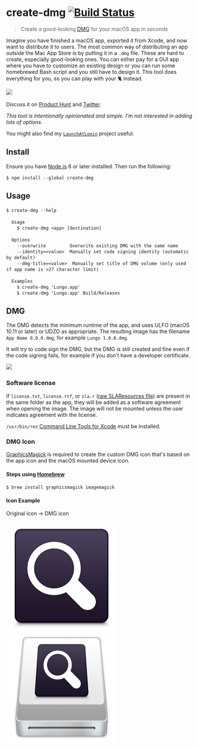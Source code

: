 # create-dmg [![Build Status](https://travis-ci.org/sindresorhus/create-dmg.svg?branch=master)](https://travis-ci.org/sindresorhus/create-dmg)

> Create a good-looking [DMG](https://en.wikipedia.org/wiki/Apple_Disk_Image) for your macOS app in seconds

Imagine you have finished a macOS app, exported it from Xcode, and now want to distribute it to users. The most common way of distributing an app outside the Mac App Store is by putting it in a `.dmg` file. These are hard to create, especially good-looking ones. You can either pay for a GUI app where you have to customize an existing design or you can run some homebrewed Bash script and you still have to design it. This tool does everything for you, so you can play with your 🐈 instead.

<img src="screenshot-cli.gif" width="998">

Discuss it on [Product Hunt](https://www.producthunt.com/posts/create-dmg) and [Twitter](https://twitter.com/sindresorhus/status/846416556754010112).

*This tool is intentionally opinionated and simple. I'm not interested in adding lots of options.*

You might also find my [`LaunchAtLogin`](https://github.com/sindresorhus/LaunchAtLogin) project useful.


## Install

Ensure you have [Node.js](https://nodejs.org) 8 or later installed. Then run the following:

```
$ npm install --global create-dmg
```


## Usage

```
$ create-dmg --help

  Usage
    $ create-dmg <app> [destination]

  Options
    --overwrite         Overwrite existing DMG with the same name
    --identity=<value>  Manually set code signing identity (automatic by default)
    --dmg-title=<value>  Manually set title of DMG volume (only used if app name is >27 character limit)

  Examples
    $ create-dmg 'Lungo.app'
    $ create-dmg 'Lungo.app' Build/Releases
```


## DMG

The DMG detects the minimum runtime of the app, and uses ULFO (macOS 10.11 or later) or UDZO as appropriate. The resulting image has the filename `App Name 0.0.0.dmg`, for example `Lungo 1.0.0.dmg`.

It will try to code sign the DMG, but the DMG is still created and fine even if the code signing fails, for example if you don't have a developer certificate.

<img src="screenshot-dmg.png" width="772">

### Software license

If `license.txt`, `license.rtf`, or `sla.r` ([raw SLAResources file](https://download.developer.apple.com/Developer_Tools/software_licensing_for_udif/slas_for_udifs_1.0.dmg)) are present in the same folder as the app, they will be added as a software agreement when opening the image. The image will not be mounted unless the user indicates agreement with the license.

`/usr/bin/rez` [Command Line Tools for Xcode](https://developer.apple.com/download/more/) must be installed.

### DMG Icon

[GraphicsMagick](http://www.graphicsmagick.org) is required to create the custom DMG icon that's based on the app icon and the macOS mounted device icon.

#### Steps using [Homebrew](https://brew.sh/)

```
$ brew install graphicsmagick imagemagick
```

#### Icon Example

Original icon → DMG icon

<img src="icon-example-app.png" width="300"><img src="icon-example.png" width="300">
